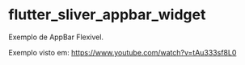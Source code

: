 # flutter_sliver_appbar_widget
Exemplo de AppBar Flexivel.

Exemplo visto em:
https://www.youtube.com/watch?v=tAu333sf8L0
